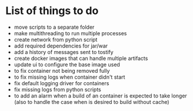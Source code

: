 # List of things to do

* move scripts to a separate folder
* make multithreading to run multiple processes
* create network from python script
* add required dependencies for jar/war
* add a history of messages sent to tostify
* create docker images that can handle multiple artifacts
* update ui to configure the base image used
* to fix container not being removed fully
* to fix missing logs when container didn't start
* fix default logging driver for containers
* fix missing logs from python scripts
* to add an alarm when a build of an container is expected to take longer (also to handle the case when is desired to build without cache)